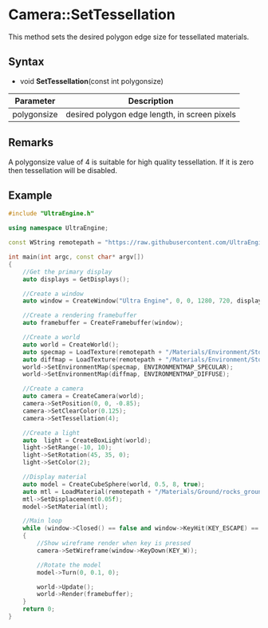 # Camera::SetTessellation

This method sets the desired polygon edge size for tessellated materials.

## Syntax

- void **SetTessellation**(const int polygonsize)

| Parameter | Description |
| --- | --- |
| polygonsize | desired polygon edge length, in screen pixels |

## Remarks

A polygonsize value of 4 is suitable for high quality tessellation. If it is zero then tessellation will be disabled.

## Example

```c++
#include "UltraEngine.h"

using namespace UltraEngine;

const WString remotepath = "https://raw.githubusercontent.com/UltraEngine/Documentation/master/Assets";

int main(int argc, const char* argv[])
{
    //Get the primary display
    auto displays = GetDisplays();

    //Create a window
    auto window = CreateWindow("Ultra Engine", 0, 0, 1280, 720, displays[0], WINDOW_CENTER | WINDOW_TITLEBAR);

    //Create a rendering framebuffer
    auto framebuffer = CreateFramebuffer(window);

    //Create a world
    auto world = CreateWorld();
    auto specmap = LoadTexture(remotepath + "/Materials/Environment/Storm/specular.dds");
    auto diffmap = LoadTexture(remotepath + "/Materials/Environment/Storm/diffuse.dds");
    world->SetEnvironmentMap(specmap, ENVIRONMENTMAP_SPECULAR);
    world->SetEnvironmentMap(diffmap, ENVIRONMENTMAP_DIFFUSE);

    //Create a camera
    auto camera = CreateCamera(world);
    camera->SetPosition(0, 0, -0.85);
    camera->SetClearColor(0.125);
    camera->SetTessellation(4);

    //Create a light
    auto  light = CreateBoxLight(world);
    light->SetRange(-10, 10);
    light->SetRotation(45, 35, 0);
    light->SetColor(2);

    //Display material
    auto model = CreateCubeSphere(world, 0.5, 8, true);
    auto mtl = LoadMaterial(remotepath + "/Materials/Ground/rocks_ground_02.json");
    mtl->SetDisplacement(0.05f);
    model->SetMaterial(mtl);

    //Main loop
    while (window->Closed() == false and window->KeyHit(KEY_ESCAPE) == false)
    {
        //Show wireframe render when key is pressed
        camera->SetWireframe(window->KeyDown(KEY_W));

        //Rotate the model
        model->Turn(0, 0.1, 0);

        world->Update();
        world->Render(framebuffer);
    }
    return 0;
}
```
